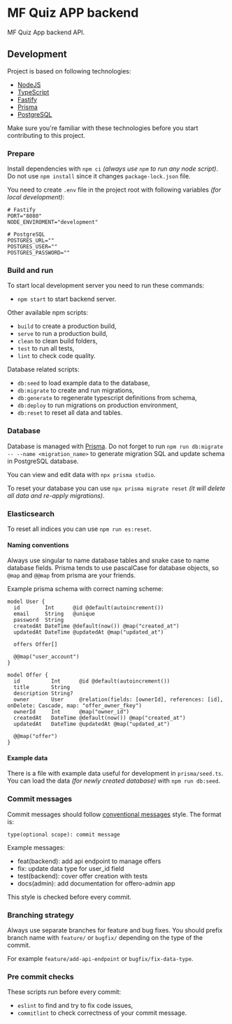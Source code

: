 # MF Quiz APP backend

MF Quiz App backend API.

## Development

Project is based on following technologies:

- [NodeJS](https://nodejs.org/en/)
- [TypeScript](https://www.typescriptlang.org/)
- [Fastify](https://www.fastify.io/)
- [Prisma](https://www.prisma.io/)
- [PostgreSQL](https://www.postgresql.org/)

Make sure you're familiar with these technologies before you start contributing to this project.

### Prepare

Install dependencies with `npm ci` _(always use `npm` to run any node script)_. Do not use `npm install` since it
changes `package-lock.json` file.

You need to create `.env` file in the project root with following variables _(for local development)_:

```shell
# Fastify
PORT="8080"
NODE_ENVIROMENT="development"

# PostgreSQL
POSTGRES_URL=""
POSTGRES_USER=""
POSTGRES_PASSWORD=""

```

### Build and run

To start local development server you need to run these commands:

- `npm start` to start backend server.

Other available npm scripts:

- `build` to create a production build,
- `serve` to run a production build,
- `clean` to clean build folders,
- `test` to run all tests,
- `lint` to check code quality.

Database related scripts:

- `db:seed` to load example data to the database,
- `db:migrate` to create and run migrations,
- `db:generate` to regenerate typescript definitions from schema,
- `db:deploy` to run migrations on production environment,
- `db:reset` to reset all data and tables.

### Database

Database is managed with [Prisma](https://www.prisma.io/). Do not forget to run `npm run db:migrate -- --name <migration_name>` to generate migration SQL and update schema in PostgreSQL database.

You can view and edit data with `npx prisma studio`.

To reset your database you can use `npx prisma migrate reset` _(it will delete all data and re-apply migrations)_.

### Elasticsearch

To reset all indices you can use `npm run es:reset`.

#### Naming conventions

Always use singular to name database tables and snake case to name database fields. Prisma tends to use pascalCase for
database objects, so `@map` and `@@map` from prisma are your friends.

Example prisma schema with correct naming scheme:

```prisma
model User {
  id        Int      @id @default(autoincrement())
  email     String   @unique
  password  String
  createdAt DateTime @default(now()) @map("created_at")
  updatedAt DateTime @updatedAt @map("updated_at")

  offers Offer[]

  @@map("user_account")
}

model Offer {
  id          Int      @id @default(autoincrement())
  title       String
  description String?
  owner       User     @relation(fields: [ownerId], references: [id], onDelete: Cascade, map: "offer_owner_fkey")
  ownerId     Int      @map("owner_id")
  createdAt   DateTime @default(now()) @map("created_at")
  updatedAt   DateTime @updatedAt @map("updated_at")

  @@map("offer")
}
```

#### Example data

There is a file with example data useful for development in `prisma/seed.ts`. You can load the data _(for newly created
database)_ with `npm run db:seed`.

### Commit messages

Commit messages should follow [conventional messages](https://www.conventionalcommits.org/) style. The format is:

```text
type(optional scope): commit message
```

Example messages:

- feat(backend): add api endpoint to manage offers
- fix: update data type for user_id field
- test(backend): cover offer creation with tests
- docs(admin): add documentation for offero-admin app

This style is checked before every commit.

### Branching strategy

Always use separate branches for feature and bug fixes. You should prefix branch name with `feature/` or `bugfix/`
depending on the type of the commit.

For example `feature/add-api-endpoint` or `bugfix/fix-data-type`.

### Pre commit checks

These scripts run before every commit:

- `eslint` to find and try to fix code issues,
- `commitlint` to check correctness of your commit message.
